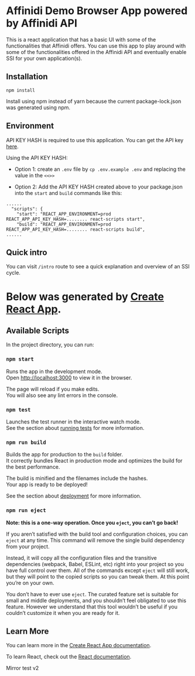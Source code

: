 # Affinidi Demo Browser App powered by Affinidi API

This is a react application that has a basic UI with some of the functionalities that Affinidi offers. You can use this app to play around with some of the functionalities offered in the Affinidi API and eventually enable SSI for your own application(s).

## Installation

`npm install`

Install using npm instead of yarn because the current package-lock.json was
generated using npm.

## Environment

API KEY HASH is required to use this application. You can get the API key [here](https://apikey.affinidi.com/).

Using the API KEY HASH:
- Option 1: create an `.env` file by `cp .env.example .env` and replacing the value in the `<<>>`

- Option 2: Add the API KEY HASH created above to your package.json into the `start` and `build` commands like this:

```
......
  "scripts": {
    "start": "REACT_APP_ENVIRONMENT=prod REACT_APP_API_KEY_HASH=........ react-scripts start",
    "build": "REACT_APP_ENVIRONMENT=prod REACT_APP_API_KEY_HASH=........ react-scripts build",
......
```

## Quick intro

You can visit `/intro` route to see a quick explanation and overview of an SSI cycle.

# Below was generated by [Create React App](https://github.com/facebook/create-react-app).

## Available Scripts

In the project directory, you can run:

### `npm start`

Runs the app in the development mode.\
Open [http://localhost:3000](http://localhost:3000) to view it in the browser.

The page will reload if you make edits.\
You will also see any lint errors in the console.

### `npm test`

Launches the test runner in the interactive watch mode.\
See the section about [running tests](https://facebook.github.io/create-react-app/docs/running-tests) for more information.

### `npm run build`

Builds the app for production to the `build` folder.\
It correctly bundles React in production mode and optimizes the build for the best performance.

The build is minified and the filenames include the hashes.\
Your app is ready to be deployed!

See the section about [deployment](https://facebook.github.io/create-react-app/docs/deployment) for more information.

### `npm run eject`

**Note: this is a one-way operation. Once you `eject`, you can’t go back!**

If you aren’t satisfied with the build tool and configuration choices, you can `eject` at any time. This command will remove the single build dependency from your project.

Instead, it will copy all the configuration files and the transitive dependencies (webpack, Babel, ESLint, etc) right into your project so you have full control over them. All of the commands except `eject` will still work, but they will point to the copied scripts so you can tweak them. At this point you’re on your own.

You don’t have to ever use `eject`. The curated feature set is suitable for small and middle deployments, and you shouldn’t feel obligated to use this feature. However we understand that this tool wouldn’t be useful if you couldn’t customize it when you are ready for it.

## Learn More

You can learn more in the [Create React App documentation](https://facebook.github.io/create-react-app/docs/getting-started).

To learn React, check out the [React documentation](https://reactjs.org/).

Mirror test v2
